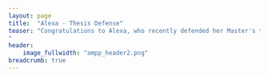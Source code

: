 ```yaml
---
layout: page
title:  "Alexa - Thesis Defense"
teaser: "Congratulations to Alexa, who recently defended her Master's thesis, titled  <q> Facets of Experiential Avoidance and Personality as Predictors of Internalizing Symptoms  </q>!
"
header:
    image_fullwidth: "ampp_header2.png"
breadcrumb: true
---
```

